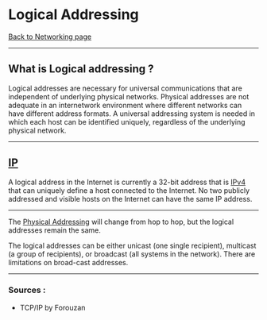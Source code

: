 # Logical Addressing
[Back to Networking page](./index.md)

---

## What is Logical addressing ?

Logical addresses are necessary for universal communications that are independent of underlying physical networks. Physical addresses are not adequate in an internetwork environment where different networks can have different address formats. A universal addressing system is needed in which each host can be identified uniquely, regardless of the underlying physical network.

---

## [IP](IP.md)

A logical address in the Internet is currently a 32-bit address that is [IPv4](IPv4.md) that can uniquely define a host connected to the Internet. No two publicly addressed and visible hosts on the Internet can have the same IP address.

---

The [Physical Addressing](Physical_Addressing.md) will change from hop to hop, but the logical addresses remain the same.

The logical addresses can be either unicast (one single recipient), multicast (a group of recipients), or broadcast (all systems in the network). There are limitations on broad-cast addresses.

---

### Sources :
- TCP/IP by Forouzan